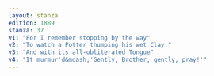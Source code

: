 ```yaml
---
layout: stanza
edition: 1889
stanza: 37
v1: "For I remember stopping by the way"
v2: "To watch a Potter thumping his wet Clay:"
v3: "And with its all-obliterated Tongue"
v4: "It murmur'd&mdash;'Gently, Brother, gently, pray!'"
---
```

